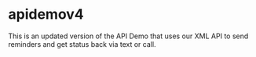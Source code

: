 # apidemov4
This is an updated version of the API Demo that uses our XML API to send reminders and get status back via text or call.
